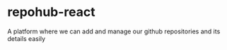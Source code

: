 # repohub-react
A platform where we can add and manage our github repositories and its details easily

